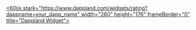 <a href="https://www.dappland.com/60jix.stark" style="display:inline-block;position:relative">
  <div style="position:absolute;top:0;right:0;bottom:0;left:0;"></div>
  <60jix.stark="https://www.dappland.com/widgets/rating?dappname=your_dapp_name" width="260" height="176" frameBorder="0" title="Dappland Widget"></iframe>
</a>
